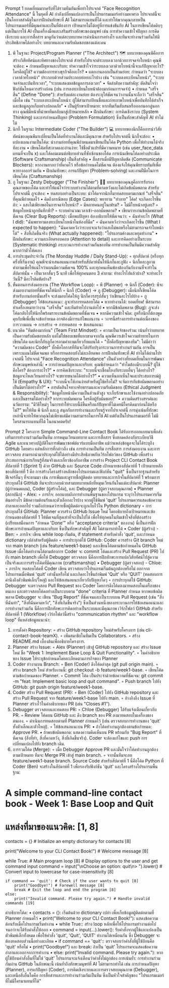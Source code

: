 Prompt 1
ยอดเยี่ยมมากครับที่ได้รวมทีมกันเพื่อทำโปรเจกต์ "Face Recognition Attendance" นี้ ในยุคที่ AI กำลังเปลี่ยนแปลงการเป็นโปรแกรมเมอร์อย่างมหาศาล โปรเจกต์นี้จะเป็นโอกาสสำคัญในการฝึกฝนทักษะที่ AI ไม่สามารถแทนที่ได้ และทำให้พวกคุณกลายเป็นโปรแกรมเมอร์ที่มีคุณค่าและเป็นที่ต้องการ
เป้าหมายไม่ได้อยู่ที่การแข่งขันกับ AI ในการเขียนโค้ดดิบๆ แต่เป็นการใช้ AI เป็นเครื่องมือและเสริมสร้างทักษะของมนุษย์ เช่น การทำความเข้าใจปัญหา การคิดเชิงระบบ และการสื่อสาร
มาดูกันว่าแต่ละบทบาทควรดำเนินการอย่างไร และทีมจะทำงานร่วมกันให้มีประสิทธิภาพได้อย่างไร:
บทบาทและความรับผิดชอบของแต่ละคน
1. พี ในฐานะ Project/Program Planner ("The Architect") 🗺️ บทบาทของคุณพีคือการสร้างวิสัยทัศน์และทิศทางของโปรเจกต์ สำหรับโปรเจกต์ระบบลงเวลาด้วยการจดจำใบหน้า คุณพีจะต้อง:
• กำหนดปัญหาและบริบท: ทำความเข้าใจว่าระบบลงเวลาด้วยใบหน้านี้จะแก้ปัญหาอะไร? ใครคือผู้ใช้? ความต้องการทางธุรกิจคืออะไร?
• แตกงานออกเป็นส่วนย่อย: กำหนดว่า "ระบบลงเวลาด้วยใบหน้า" ประกอบด้วยส่วนประกอบย่อยอะไรบ้าง เช่น "ระบบลงทะเบียนใบหน้า", "ระบบจดจำและบันทึกเวลา", "ระบบแสดงผลข้อมูลการลงเวลา"
• จัดลำดับความสำคัญ: ตัดสินใจว่าฟังก์ชันไหนควรสร้างก่อน (เช่น การลงทะเบียนใบหน้าต้องมาก่อนการจดจำ)
• กำหนด "เสร็จสิ้น" (Define "Done"): สำหรับแต่ละงานย่อย ต้องระบุให้ชัดเจนว่างานนั้นจะถือว่า "เสร็จสิ้น" เมื่อใด เช่น "ระบบลงทะเบียนใบหน้า: ผู้ใช้สามารถป้อนชื่อและถ่ายภาพใบหน้าเพื่อบันทึกได้สำเร็จ และข้อมูลถูกเก็บอย่างปลอดภัย"
• เป็นผู้รักษาเป้าหมาย: หากทีมเริ่มสับสนหรือออกนอกลู่นอกทาง คุณพีมีหน้าที่นำพาทีมกลับมาสู่เป้าหมายหลัก
• ฝึกฝนทักษะ: การคิดเชิงระบบ (System Thinking) และการกำหนดปัญหา (Problem Formulation) ซึ่งเป็นทักษะสำคัญที่ AI ทำไม่ได้
2. นิกกี้ ในฐานะ Intermediate Coder ("The Builder") 💻 บทบาทของนิกกี้คือการนำวิสัยทัศน์ของคุณพีมาเปลี่ยนเป็นโค้ดที่ทำงานได้และมีคุณภาพ สำหรับโปรเจกต์นี้ นิกกี้จะต้อง:
• แปลงแผนงานเป็นโค้ด: นำงานย่อยที่คุณพีกำหนดมาเขียนเป็นโค้ด Python เพื่อให้ทำงานได้จริง ทีละงาน
• เขียนโค้ดที่สะอาดและอ่านง่าย: ใช้ชื่อตัวแปรที่มีความหมาย (เช่น user_face_data แทนที่จะเป็น x) และใส่คอมเมนต์อธิบายส่วนที่ซับซ้อนของโค้ด การเน้นเขียนโค้ดอย่างประณีต (Software Craftsmanship) เป็นสิ่งสำคัญ
• สื่อสารเมื่อมีปัญหาติดขัด (Communicate Blockers): หากงานยากกว่าที่คาดไว้ หรือข้อกำหนดไม่ชัดเจน ต้องแจ้งให้คุณพีทราบทันทีเพื่อหาทางออกร่วมกัน
• ฝึกฝนทักษะ: การแก้ปัญหา (Problem-solving) และงานฝีมือในการเขียนโค้ด (Craftsmanship)
3. ภู ในฐานะ Zesty Debugger ("The Finisher") 🕵️‍♀️ บทบาทของคุณภูคือการรับรองคุณภาพของโค้ด และทำให้แน่ใจว่าระบบทำงานได้ตามที่คาดหวังและไม่เกิดข้อผิดพลาด สำหรับโปรเจกต์นี้ ภูจะต้อง:
• ทดสอบอย่างเป็นระบบ: นำโค้ดจากนิกกี้มาทดสอบตามเกณฑ์ "เสร็จสิ้น" ที่คุณพีกำหนดไว้
• คิดถึงกรณีขอบ (Edge Cases): พยายาม "ทำลาย" โค้ด! จะเกิดอะไรขึ้นถ้า:
    ◦ แสงไม่เพียงพอในการจดจำใบหน้า?
    ◦ มีหลายคนอยู่ในเฟรม?
    ◦ ไม่มีใบหน้าอยู่เลย?
    ◦ ข้อมูลใบหน้าถูกบันทึกซ้ำ?
    ◦ ระบบคำนวณเวลาเข้า-ออกผิดพลาด?
• เขียนรายงานข้อผิดพลาดที่ชัดเจน (Clear Bug Reports): เมื่อพบปัญหา ต้องอธิบายให้ชัดเจนว่า:
    ◦ ฉันทำอะไร (What I did): "ฉันพยายามลงทะเบียนใบหน้าในห้องที่มืด"
    ◦ ฉันคาดหวังว่าจะเกิดอะไรขึ้น (What I expected to happen): "ฉันคาดหวังว่าระบบจะแจ้งว่าแสงไม่พอหรือไม่สามารถจดจำใบหน้าได้"
    ◦ สิ่งที่เกิดขึ้นจริง (What actually happened): "โปรแกรมค้างและหยุดทำงาน"
• ฝึกฝนทักษะ: ความละเอียดรอบคอบ (Attention to detail) และการคิดอย่างเป็นระบบ (Systematic thinking)
กระบวนการทำงานร่วมกันของทีม
การทำงานเป็นทีมมีความสำคัญมากกว่าตัวโค้ดเอง
1. การประชุมประจำวัน (The Monday Huddle / Daily Stand-Up):
    ◦ ทุกสัปดาห์ (หรือทุกครั้งที่เริ่มงาน) คุณพีจะนำเสนอแผนงานสำหรับสัปดาห์นั้นให้นิกกี้และภูฟัง
    ◦ นิกกี้และภูถามคำถามเพื่อให้แน่ใจว่าแผนมีความชัดเจน 100% และทุกคนเห็นพ้องต้องกันกับงานที่จะทำในสัปดาห์นั้น
    ◦ เป็นเวลาสั้นๆ 5 นาที เพื่อให้ทุกคนตอบ 3 คำถาม: ทำอะไรไปแล้วบ้าง? จะทำอะไรวันนี้? มีอะไรติดขัดบ้าง?
2. ขั้นตอนการส่งมอบงาน (The Workflow Loop):
    ◦ พี (Planner) → นิกกี้ (Coder): พีจะส่งมอบงานย่อยที่ชัดเจนให้นิกกี้
    ◦ นิกกี้ (Coder) → ภู (Debugger): เมื่อนิกกี้เขียนโค้ดสำหรับงานย่อยนั้นเสร็จ จะส่งมอบโค้ดให้ภู นิกกี้ควรสรุปสั้นๆ ว่าเขียนอะไรไปบ้าง
    ◦ ภู (Debugger) ให้ข้อเสนอแนะ: ภูจะทำการทดสอบโค้ด
        ▪ หากทำงานได้: ยอดเยี่ยม! พีสามารถทำเครื่องหมายว่างาน "เสร็จสิ้น" และทีมย้ายไปงานต่อไป
        ▪ หากมีข้อผิดพลาด (Bug): ภูจะส่งโค้ดกลับไปให้นิกกี้พร้อมรายงานข้อผิดพลาดที่ชัดเจน
        ▪ หากมีความเข้าใจผิด: ภูหรือนิกกี้ต้องพูดคุยกับพีเพื่อชี้แจงข้อกำหนด อาจต้องมีการแก้ไขแผนงาน
    ◦ วงจรนี้สร้างการทำงานต่อเนื่องของ การวางแผน → การสร้าง → การทดสอบ → ข้อเสนอแนะ
3. แนวคิด "ทีมต้องมาก่อน" (Team First Mindset):
    ◦ ความเป็นเจ้าของร่วม: เน้นย้ำว่าบทบาทเป็นความรับผิดชอบหลัก แต่ไม่ใช่ขอบเขตที่แยกขาดจากกัน คุณพีควรเข้าใจความท้าทายในการเขียนโค้ด และนิกกี้กับภูก็ควรถามคำถามเกี่ยวกับแผนได้
    ◦ "บั๊กคือปัญหาของทีม": ไม่มีคำว่า "ความผิดของ Coder" บั๊กคือโอกาสที่ทีมจะได้ปรับปรุงกระบวนการทำงานร่วมกัน อาจเป็นเพราะแผนไม่ชัดเจนพอ หรือการทดสอบยังไม่ละเอียดพอ
การฝึกฝนทักษะที่ AI ทำไม่ได้ผ่านโปรเจกต์นี้
โปรเจกต์ "Face Recognition Attendance" เป็นตัวอย่างที่ยอดเยี่ยมในการพัฒนาทักษะมนุษย์เหล่านี้:
• การกำหนดปัญหาและบริบท: คุณพีกำหนดว่า "ทำไมต้องมีระบบนี้? ผู้ใช้คือใคร? ต้องการอะไร?"
• การคิดเชิงระบบ: "ระบบนี้จะเชื่อมโยงกับระบบอื่นๆ ได้อย่างไร? ข้อมูลจะไหลเวียนอย่างไร? จะขยายขนาดได้อย่างไร?"
• ความเห็นอกเห็นใจและประสบการณ์ผู้ใช้ (Empathy & UX): "ระบบนี้จะใช้งานง่ายสำหรับผู้ใช้หรือไม่? จะจัดการกับข้อผิดพลาดอย่างเป็นมิตรได้อย่างไร?"
• การตัดสินใจทางจริยธรรมและความรับผิดชอบ (Ethical Judgment & Responsibility): "ข้อมูลใบหน้ามีความเป็นส่วนตัวสูง จะเก็บรักษาและใช้งานอย่างปลอดภัยและเป็นธรรมได้อย่างไร? หากระบบผิดพลาด ใครคือผู้รับผิดชอบ?"
• ความคิดสร้างสรรค์และนวัตกรรม: "มีวิธีใหม่ๆ ในการทำให้ระบบนี้ดีขึ้นหรือแก้ปัญหาที่ไม่เคยมีใครคิดมาก่อนได้หรือไม่?"
ขอให้ทีม พี นิกกี้ และภู สนุกกับการทำงานและเรียนรู้จากโปรเจกต์นี้ การมุ่งเน้นที่ทักษะเหล่านี้จะทำให้พวกคุณไม่เพียงแต่มีความสามารถในการใช้ AI แต่ยังเป็นโปรแกรมเมอร์ที่ ไม่มีใครสามารถแทนที่ได้ ในอนาคตครับ!

Prompt 2
โครงการ Simple Command-Line Contact Book ได้รับการออกแบบมาเพื่อส่งเสริมการทำงานร่วมกันเป็นทีม การหมุนเวียนบทบาท และการสื่อสาร ซึ่งสอดคล้องกับระเบียบวิธี Agile และแนวทางปฏิบัติในการพัฒนาซอฟต์แวร์แบบมืออาชีพ แม้ว่าแหล่งข้อมูลจะไม่ได้ระบุถึง GitHub โดยตรง แต่หลักการที่กล่าวถึง เช่น การทำงานเป็นทีม การสื่อสาร การส่งมอบงาน และการตรวจสอบ สามารถนำมาประยุกต์ใช้ได้อย่างมีประสิทธิภาพกับเวิร์กโฟลว์ของ GitHub เพื่อสร้างประสบการณ์การเรียนรู้ที่สมจริงและเกี่ยวข้องกับอาชีพ
การสร้าง Project CLI Contact Book สัปดาห์ที่ 1 (Sprint 1) ด้วย GitHub และ Source Code
เป้าหมายของสัปดาห์ที่ 1
เป้าหมายหลักของสัปดาห์ที่ 1 คือ การสร้างโครงสร้างหลักของโปรแกรมและฟังก์ชัน "quit" ซึ่งเป็นรากฐานสำหรับฟีเจอร์อื่นๆ ที่จะตามมา เช่น การเพิ่มและดูรายชื่อผู้ติดต่อ
บทบาทและภารกิจในสัปดาห์ที่ 1 พร้อมการประยุกต์ใช้ GitHub
ทีมจะประกอบด้วยสามบทบาทหลักที่หมุนเวียนกันในแต่ละสัปดาห์: Planner (ผู้กำหนดแผน), Coder (ผู้สร้างโค้ด), และ Debugger (ผู้ตรวจสอบคุณภาพ)
• Planner (สถาปนิก) - Alex:
    ◦ ภารกิจ: ออกแบบผังการทำงานพื้นฐานของโปรแกรม ระบุว่าโปรแกรมควรเริ่มต้นอย่างไร มีข้อความต้อนรับและตัวเลือกอะไรบ้าง หากผู้ใช้พิมพ์ 'quit' โปรแกรมควรแสดงข้อความอำลาและออกไป รวมถึงกำหนดว่ารายชื่อผู้ติดต่อจะถูกเก็บไว้ใน Python dictionary
    ◦ การประยุกต์ใช้ GitHub: Planner ควรสร้าง GitHub Issue ใหม่ โดยอธิบายถึงเป้าหมายและข้อกำหนดของสัปดาห์ที่ 1 ให้ชัดเจนที่สุดเท่าที่จะเป็นไปได้ เพื่อให้ทุกคนในทีมเข้าใจสิ่งที่ต้องสร้าง (เปรียบเสมือนการ "กำหนด 'Done'" หรือ "acceptance criteria" ของงาน) นี่เป็นการฝึกทักษะการกำหนดปัญหาและบริบท ซึ่งเป็นทักษะสำคัญที่ AI ไม่สามารถทำได้
• Coder (ผู้สร้าง) - Ben:
    ◦ ภารกิจ: เขียน while loop เริ่มต้น, if statement สำหรับคำสั่ง 'quit', และกำหนด dictionary เปล่าสำหรับผู้ติดต่อ
    ◦ การประยุกต์ใช้ GitHub: Coder ควรสร้าง Git branch ใหม่จาก main branch (เช่น feature/week1-base) และเขียนโค้ดตามข้อกำหนดใน GitHub Issue เมื่อโค้ดทำงานได้ตามต้องการ Coder จะ commit โค้ดและสร้าง Pull Request (PR) ไปยัง main branch เพื่อให้ Debugger ตรวจสอบ นี่คือการฝึกทักษะการแปลวิสัยทัศน์ไปสู่ความเป็นจริงและการสร้างโค้ดที่มีคุณภาพ (craftsmanship)
• Debugger (ผู้ตรวจสอบ) - Chloe:
    ◦ ภารกิจ: ทดสอบโค้ดที่ Coder เขียน ตรวจสอบว่าโปรแกรมเริ่มต้นถูกต้องหรือไม่ ออกจากโปรแกรมเมื่อพิมพ์ 'quit' เท่านั้นหรือไม่ และเกิดอะไรขึ้นถ้าพิมพ์ 'Quit' หรือ 'QUIT' (ทดสอบการคำนึงถึงตัวพิมพ์เล็ก/ใหญ่) และให้ข้อเสนอแนะเกี่ยวกับปัญหาใดๆ
    ◦ การประยุกต์ใช้ GitHub: Debugger จะตรวจสอบ Pull Request ของ Coder โดยการดึงโค้ดลงมาทดสอบในเครื่องของตนเอง และตรวจสอบโค้ดอย่างเป็นระบบตาม "done" criteria ที่ Planner กำหนด หากพบข้อผิดพลาด Debugger จะ เขียน "Bug Report" ที่ชัดเจนและเป็นระบบบน Pull Request (เช่น "สิ่งที่ฉันทำ", "สิ่งที่ฉันคาดหวัง", "สิ่งที่เกิดขึ้นจริง") ซึ่งเป็นส่วนหนึ่งของกระบวนการให้ข้อเสนอแนะและการทำงานร่วมกัน นี่คือการฝึกทักษะการคิดอย่างเป็นระบบและมีคุณภาพ
เวิร์กโฟลว์ GitHub สำหรับสัปดาห์ที่ 1 (Workflow)
เวิร์กโฟลว์นี้สร้าง "communication rhythm" และ "workflow loop" ที่แหล่งข้อมูลแนะนำ:
1. การตั้งค่า Repository:
    ◦ สร้าง GitHub repository ใหม่สำหรับโครงการ (เช่น cli-contact-book-teamX).
    ◦ เพิ่มสมาชิกในทีมเป็น Collaborators.
    ◦ สร้าง README.md เบื้องต้นเพื่ออธิบายโครงการ.
2. Planner สร้าง Issue:
    ◦ Alex (Planner) เข้าสู่ GitHub repository และ สร้าง Issue ใหม่ ชื่อ "Week 1: Implement Base Loop & Quit Functionality".
    ◦ ในคำอธิบายของ Issue ให้ระบุข้อกำหนดโดยละเอียดตามภารกิจของ Planner
3. Coder ทำงานบน Branch:
    ◦ Ben (Coder) ดึงโค้ดล่าสุด (git pull origin main).
    ◦ สร้าง branch ใหม่ สำหรับงานนี้: git checkout -b feature/week1-base.
    ◦ เขียนโค้ดตามข้อกำหนดของ Planner.
    ◦ Commit โค้ด เป็นประจำด้วยข้อความที่ชัดเจน: git commit -m "feat: Implement basic loop and quit command".
    ◦ Push branch ไปยัง GitHub: git push origin feature/week1-base.
4. Coder สร้าง Pull Request (PR):
    ◦ Ben (Coder) ไปยัง GitHub repository และ สร้าง Pull Request จาก feature/week1-base ไปยัง main.
    ◦ อ้างอิงถึง Issue ที่ Planner สร้างไว้ในคำอธิบายของ PR (เช่น "Closes #1").
5. Debugger ตรวจสอบและทดสอบ PR:
    ◦ Chloe (Debugger) ได้รับแจ้งเตือนเกี่ยวกับ PR.
    ◦ Review โค้ดบน GitHub และ ดึง branch ของ PR ลงมาทดสอบในเครื่องของตนเอง.
    ◦ ดำเนินการทดสอบตามที่ Planner กำหนดไว้ (เช่น ตรวจสอบการทำงานของ 'quit' ทั้งตัวเล็กและตัวใหญ่).
    ◦ ให้ข้อเสนอแนะบน PR:
        ▪ ถ้าโค้ดทำงานถูกต้องตามข้อกำหนด: Approve PR.
        ▪ ถ้าพบข้อผิดพลาด: แสดงความคิดเห็นบน PR พร้อมกับ "Bug Report" ที่ชัดเจน (สิ่งที่ทำ, สิ่งที่คาดหวัง, สิ่งที่เกิดขึ้นจริง). Coder จะต้องแก้ไขและ push การเปลี่ยนแปลงไปยัง branch เดิม.
6. การรวมโค้ด (Merge):
    ◦ เมื่อ Debugger Approve PR และมั่นใจว่าโค้ดทำงานถูกต้องตามเป้าหมาย ทีมจะ Merge PR เข้าสู่ main branch.
    ◦ จากนั้นทีมจะลบ feature/week1-base branch.
Source Code สำหรับสัปดาห์ที่ 1
นี่คือโค้ด Python ที่ Coder (Ben) จะสร้างในสัปดาห์ที่ 1 เพื่อรองรับฟังก์ชัน 'quit' และโครงสร้างโปรแกรมพื้นฐาน:
# A simple command-line contact book - Week 1: Base Loop and Quit
# แหล่งที่มาของแนวคิด: [1, 8]

contacts = {} # Initialize an empty dictionary for contacts [8]

print("Welcome to your CLI Contact Book!") # Welcome message [8]

while True: # Main program loop [8]
    # Display options to the user and get command input
    command = input("\nChoose an option: quit\n> ").lower() # Convert input to lowercase for case-insensitivity [8]

    if command == 'quit': # Check if the user wants to quit [8]
        print("Goodbye!") # Farewell message [8]
        break # Exit the loop and end the program [8]
    else:
        print("Invalid command. Please try again.") # Handle invalid commands [19]
คำอธิบายโค้ด:
• contacts = {}: เริ่มต้นด้วย dictionary เปล่า เพื่อเก็บข้อมูลผู้ติดต่อตามที่ Planner กำหนดไว้
• print("Welcome to your CLI Contact Book!"): แสดงข้อความต้อนรับเมื่อโปรแกรมเริ่มทำงาน
• while True:: สร้าง loop หลักเพื่อให้โปรแกรมทำงานต่อไปจนกว่าจะได้รับคำสั่งให้ออก
• command = input(...).lower(): รับคำสั่งจากผู้ใช้และแปลงเป็นตัวพิมพ์เล็กทั้งหมด เพื่อให้คำสั่ง 'quit', 'Quit', 'QUIT' ทำงานได้เหมือนกัน ซึ่ง Debugger จะต้องทดสอบส่วนนี้อย่างละเอียด
• if command == 'quit':: ตรวจสอบว่าคำสั่งที่ผู้ใช้ป้อนคือ 'quit' หรือไม่
• print("Goodbye!") และ break: ถ้าเป็น 'quit' โปรแกรมจะแสดงข้อความอำลาและออกจากการทำงาน
• else: print("Invalid command. Please try again."): หากผู้ใช้ป้อนคำสั่งอื่นที่ไม่ใช่ 'quit' โปรแกรมจะแจ้งเตือนว่าคำสั่งไม่ถูกต้อง
การเน้นย้ำ: การทำงานร่วมกันผ่าน GitHub ในลักษณะนี้ เน้นย้ำถึงทักษะมนุษย์ที่ AI ไม่สามารถทำได้ เช่น การกำหนดปัญหา (Planner), การแก้ปัญหา (Coder), การคิดเชิงระบบและการตรวจสอบคุณภาพ (Debugger), และเหนือสิ่งอื่นใดคือ การสื่อสารและการทำงานร่วมกันเป็นทีม ซึ่งเป็นหัวใจสำคัญของ "โปรแกรมเมอร์ที่ไม่มีใครมาแทนที่ได้"
